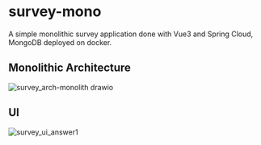 # survey-mono
A simple monolithic survey application done with Vue3 and Spring Cloud, MongoDB deployed on docker.

## Monolithic Architecture
![survey_arch-monolith drawio](https://user-images.githubusercontent.com/26202436/176208124-ea39186b-c12a-4de4-b3dd-e316541921af.png)

## UI
![survey_ui_answer1](https://user-images.githubusercontent.com/26202436/176208249-16061349-d9af-44bd-b0a2-20b669742e71.png)
